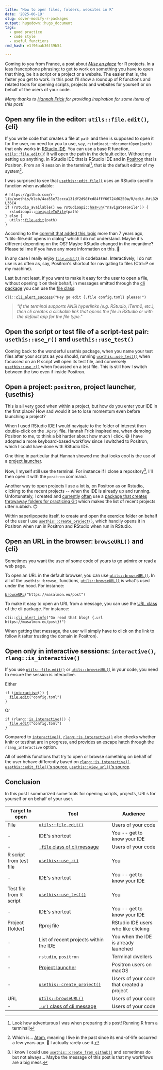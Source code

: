 ```yaml
---
title: "How to open files, folders, websites in R"
date: '2025-06-19'
slug: cover-modify-r-packages
output: hugodown::hugo_document
tags:
  - good practice
  - code style
  - useful functions
rmd_hash: e1f96aab36f39b54

---
```


Coming to you from France, a post about [*Mise en place*](https://en.wikipedia.org/wiki/Mise_en_place) for R projects. In a less francophone phrasing: to get to work on something you have to open that thing, be it a script or a project or a website. The easier that is, the faster you get to work. In this post I'll show a roundup of R functions and related tools for opening scripts, projects and websites for yourself or on behalf of the users of your code.

*Many thanks to [Hannah Frick](https://www.frick.ws/) for providing inspiration for some items of this post!*

## Open any file in the editor: `utils::file.edit()`, {cli}

If you write code that creates a file at `path` and then is supposed to open it for the user, no need for you to use, say, `rstudioapi::documentOpen(path)` that only works in [RStudio IDE](https://posit.co/products/open-source/rstudio/). You can use a base R function, [`utils::file.edit()`](https://rdrr.io/r/utils/file.edit.html)! It will open the path in the default editor. Without my setting up anything, in RStudio IDE that is RStudio IDE and in [Positron](https://drmowinckels.io/blog/2025/positron-debugging/) that is Positron. From an R session in the terminal[^1], that is the default editor of my system[^2].

I was surprised to see that [`usethis::edit_file()`](https://usethis.r-lib.org/reference/edit_file.html) uses an RStudio specific function when available:

<div class="highlight">

<pre class='chroma'><code class='language-r' data-lang='r'><span><span class='c'># https://github.com/r-lib/usethis/blob/4aa55e72ccca131df2d98fcd84fff66724d6250a/R/edit.R#L32C1-L36C4</span></span>
<span><span class='kr'>if</span> <span class='o'>(</span><span class='nf'>rstudio_available</span><span class='o'>(</span><span class='o'>)</span> <span class='o'>&amp;&amp;</span> <span class='nf'>rstudioapi</span><span class='nf'>::</span><span class='nf'><a href='https://rstudio.github.io/rstudioapi/reference/hasFun.html'>hasFun</a></span><span class='o'>(</span><span class='s'>"navigateToFile"</span><span class='o'>)</span><span class='o'>)</span> <span class='o'>&#123;</span></span>
<span>  <span class='nf'>rstudioapi</span><span class='nf'>::</span><span class='nf'><a href='https://rstudio.github.io/rstudioapi/reference/navigateToFile.html'>navigateToFile</a></span><span class='o'>(</span><span class='nv'>path</span><span class='o'>)</span></span>
<span><span class='o'>&#125;</span> <span class='kr'>else</span> <span class='o'>&#123;</span></span>
<span>  <span class='nf'>utils</span><span class='nf'>::</span><span class='nf'><a href='https://rdrr.io/r/utils/file.edit.html'>file.edit</a></span><span class='o'>(</span><span class='nv'>path</span><span class='o'>)</span></span>
<span><span class='o'>&#125;</span></span></code></pre>

</div>

According to the [commit that added this logic](https://github.com/r-lib/usethis/commit/9ab2582980f0f4a8a1d565dba00345ac7aa7e2a2) more than 7 years ago, "utils::file.edit opens in dialog" which I do not understand. Maybe it's different depending on the OS? Maybe RStudio changed in the meantime? Please tell me if you have any more information on this. :pray:

In any case I really enjoy [`file.edit()`](https://rdrr.io/r/utils/file.edit.html) in codebases. Interactively, I do not use is as often as, say, Positron's shortcut for navigating to files (Ctrl+P on my machine).

Last but not least, if you want to make it easy for the user to open a file, without opening it on their behalf, in messages emitted through the [cli package](https://blog.r-hub.io/2023/11/30/cliff-notes-about-cli/) you can use the [file class](https://cli.r-lib.org/reference/inline-markup.html#classes):

<div class="highlight">

<pre class='chroma'><code class='language-r' data-lang='r'><span><span class='nf'>cli</span><span class='nf'>::</span><span class='nf'><a href='https://cli.r-lib.org/reference/cli_alert.html'>cli_alert_success</a></span><span class='o'>(</span><span class='s'>"Hey go edit &#123;.file config.toml&#125; please!"</span><span class='o'>)</span></span></code></pre>

</div>

> *"If the terminal supports ANSI hyperlinks (e.g. RStudio, iTerm2, etc.), then cli creates a clickable link that opens the file in RStudio or with the default app for the file type."*

## Open the script or test file of a script-test pair: `usethis::use_r()` and `usethis::use_test()`

Coming back to the wonderful usethis package, when you name your test files after your scripts as you should, running [`usethis::use_test()`](https://r-pkgs.org/testing-basics.html#create-a-test) when focussed on an R script will open its test file, and conversely [`usethis::use_r()`](https://usethis.r-lib.org/reference/use_r.html) when focussed on a test file. This is still how I switch between the two even if inside Positron.

## Open a project: `positron`, project launcher, {usethis}

This is all very good when within a project, but how do you enter your IDE in the first place? How sad would it be to lose momentum even before launching a project?

When I used RStudio IDE I would navigate to the folder of interest then double-click on the `.Rproj` file. Hannah Frick inspired me, when demoing Positron to me, to think a bit harder about how much I click. :sweat_smile: I have adopted a more keyboard-based workflow since I switched to Positron, which I could have done with RStudio IDE.

One thing in particular that Hannah showed me that looks cool is the use of a [project launcher](https://positron.posit.co/rstudio-rproj-file.html#use-an-application-launcher).

Now, I myself still use the terminal. For instance if I clone a repository[^3], I'll then open it with the `positron` command.

Another way to open projects I use a lot is, on Positron as on Rstudio, clicking to the recent projects -- when the IDE is already up and running. Unfortunately, I created and [currently](https://stateofther.netlify.app/post/saperlipopette/) [often](https://www.meetup.com/rbuenosaires/events/308338205/) use a [package that creates throwaway folders for practicing Git](https://docs.ropensci.org/saperlipopette/) which makes the list of recent projects utter rubbish. 🙃

Within saperlipopette itself, to create and open the exercice folder on behalf of the user I use [`usethis::create_project()`](https://usethis.r-lib.org/reference/create_package.html), which handily opens it in Positron when run in Positron and RStudio when run in RStudio.

## Open an URL in the browser: `browseURL()` and {cli}

Sometimes you want the user of some code of yours to go admire or read a web page.

To open an URL in the default browser, you can use [`utils::browseURL()`](https://rdrr.io/r/utils/browseURL.html). In all of the `usethis::browse_` functions, [`utils::browseURL()`](https://rdrr.io/r/utils/browseURL.html) is what's used under the hood. For instance:

<div class="highlight">

<pre class='chroma'><code class='language-r' data-lang='r'><span><span class='nf'><a href='https://rdrr.io/r/utils/browseURL.html'>browseURL</a></span><span class='o'>(</span><span class='s'>"https://masalmon.eu/post"</span><span class='o'>)</span></span></code></pre>

</div>

To make it easy to open an URL from a message, you can use the [URL class](https://cli.r-lib.org/reference/inline-markup.html#classes) of the cli package. For instance:

<div class="highlight">

<pre class='chroma'><code class='language-r' data-lang='r'><span><span class='nf'>cli</span><span class='nf'>::</span><span class='nf'><a href='https://cli.r-lib.org/reference/cli_alert.html'>cli_alert_info</a></span><span class='o'>(</span><span class='s'>"Go read that blog! &#123;.url https://masalmon.eu/post&#125;!"</span><span class='o'>)</span></span></code></pre>

</div>

When getting that message, the user will simply have to click on the link to follow it (after trusting the domain in Positron).

## Open only in interactive sessions: `interactive()`, `rlang::is_interactive()`

If you use [`utils::file.edit()`](https://rdrr.io/r/utils/file.edit.html) or [`utils::browseURL()`](https://rdrr.io/r/utils/browseURL.html) in your code, you need to ensure the session is interactive.

Either

<div class="highlight">

<pre class='chroma'><code class='language-r' data-lang='r'><span><span class='kr'>if</span> <span class='o'>(</span><span class='nf'><a href='https://rdrr.io/r/base/interactive.html'>interactive</a></span><span class='o'>(</span><span class='o'>)</span><span class='o'>)</span> <span class='o'>&#123;</span></span>
<span>  <span class='nf'><a href='https://rdrr.io/r/utils/file.edit.html'>file.edit</a></span><span class='o'>(</span><span class='s'>"config.toml"</span><span class='o'>)</span></span>
<span><span class='o'>&#125;</span></span></code></pre>

</div>

Or

<div class="highlight">

<pre class='chroma'><code class='language-r' data-lang='r'><span><span class='kr'>if</span> <span class='o'>(</span><span class='nf'>rlang</span><span class='nf'>::</span><span class='nf'><a href='https://rlang.r-lib.org/reference/is_interactive.html'>is_interactive</a></span><span class='o'>(</span><span class='o'>)</span><span class='o'>)</span> <span class='o'>&#123;</span></span>
<span>  <span class='nf'><a href='https://rdrr.io/r/utils/file.edit.html'>file.edit</a></span><span class='o'>(</span><span class='s'>"config.toml"</span><span class='o'>)</span></span>
<span><span class='o'>&#125;</span></span></code></pre>

</div>

Compared to [`interactive()`](https://rdrr.io/r/base/interactive.html), [`rlang::is_interactive()`](https://rlang.r-lib.org/reference/is_interactive.html) also checks whether knitr or testthat are in progress, and provides an escape hatch through the `rlang_interactive` option.

All of usethis functions that try to open or browse something on behalf of the user behave differently based on [`rlang::is_interactive()`](https://rlang.r-lib.org/reference/is_interactive.html). [`usethis::edit_file()`'s source](https://github.com/r-lib/usethis/blob/4aa55e72ccca131df2d98fcd84fff66724d6250a/R/edit.R#L20), [`usethis::view_url()`'s source](https://github.com/r-lib/usethis/blob/4aa55e72ccca131df2d98fcd84fff66724d6250a/R/helpers.R#L107).

## Conclusion

In this post I summarized some tools for opening scripts, projects, URLs for yourself or on behalf of your user.

| Target to open          | Tool                                                                                              | Audience                                 |
| ----------------------- | ------------------------------------------------------------------------------------------------- | ---------------------------------------- |
| File                    | [`utils::file.edit()`](https://rdrr.io/r/utils/file.edit.html)                                                                            | Users of your code                        |
| \-                      | IDE's shortcut                                                                                    | You -- get to know your IDE              |
| \-                      | [`.file` class of cli message](https://cli.r-lib.org/reference/inline-markup.html#classes) | Users of your code                        |
| R script from test file | [`usethis::use_r()`](https://usethis.r-lib.org/reference/use_r.html)                                                                              | You                                      |
| \-                      | IDE's shortcut                                                                                    | You -- get to know your IDE              |
| Test file from R script | [`usethis::use_test()`](https://usethis.r-lib.org/reference/use_r.html) | You                                      |
| \-                      | IDE's shortcut                                                                                    | You -- get to know your IDE              |
| Project (folder)        | Rproj file                                                                                        | RStudio IDE users who like clicking       |
| \-                      | List of recent projects within the IDE                                                            | You when the IDE is already launched     |
| \-                      | `rstudio`, `positron`                                                                         | Terminal dwellers                        |
| \-                      | [Project launcher](https://positron.posit.co/rstudio-rproj-file.html#use-an-application-launcher) | Positron users on macOS                  |
| \-                      | [`usethis::create_project()`](https://usethis.r-lib.org/reference/create_package.html)                                                                     | Users of your code that created a project |
| URL                     | [`utils::browseURL()`](https://rdrr.io/r/utils/browseURL.html)                                                                            | Users of your code                        |
| \-                      | [`.url` class of cli message](https://cli.r-lib.org/reference/inline-markup.html#classes) | Users of your code                        |

[^1]: Look how adventurous I was when preparing this post! Running R from a terminal!

[^2]: Which is... [Atom](https://en.wikipedia.org/wiki/Atom_(text_editor)), meaning I live in the past since its end-of-life occurred a few years ago. :ghost: I actually rarely use it.

[^3]: I know I could use [`usethis::create_from_github()`](https://usethis.r-lib.org/reference/create_from_github.html) and sometimes do but not always... Maybe the message of this post is that my workflows are a big mess.

